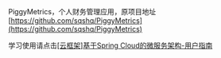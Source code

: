 PiggyMetrics，个人财务管理应用，原项目地址[https://github.com/sqshq/PiggyMetrics](https://github.com/sqshq/PiggyMetrics)

学习使用请点击[[云框架]基于Spring Cloud的微服务架构-用户指南](https://github.com/cloudframeworks-springcloud/user-guide-springcloud)
